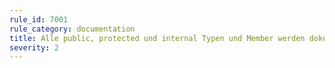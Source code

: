 ```yaml
---
rule_id: 7001
rule_category: documentation
title: Alle public, protected und internal Typen und Member werden dokumentiert.
severity: 2
---
```

